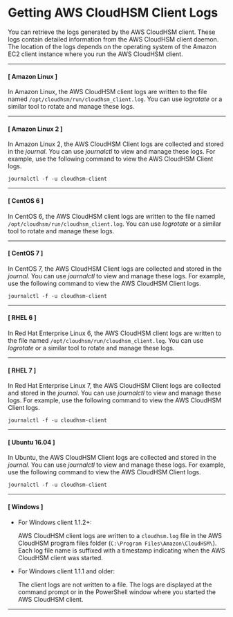 # Getting AWS CloudHSM Client Logs<a name="hsm-client-logs"></a>

You can retrieve the logs generated by the AWS CloudHSM client\. These logs contain detailed information from the AWS CloudHSM client daemon\. The location of the logs depends on the operating system of the Amazon EC2 client instance where you run the AWS CloudHSM client\.

------
#### [ Amazon Linux ]

In Amazon Linux, the AWS CloudHSM client logs are written to the file named `/opt/cloudhsm/run/cloudhsm_client.log`\. You can use *logrotate* or a similar tool to rotate and manage these logs\.

------
#### [ Amazon Linux 2 ]

In Amazon Linux 2, the AWS CloudHSM Client logs are collected and stored in the *journal*\. You can use *journalctl* to view and manage these logs\. For example, use the following command to view the AWS CloudHSM Client logs\.

```
journalctl -f -u cloudhsm-client
```

------
#### [ CentOS 6 ]

In CentOS 6, the AWS CloudHSM client logs are written to the file named `/opt/cloudhsm/run/cloudhsm_client.log`\. You can use *logrotate* or a similar tool to rotate and manage these logs\.

------
#### [ CentOS 7 ]

In CentOS 7, the AWS CloudHSM Client logs are collected and stored in the *journal*\. You can use *journalctl* to view and manage these logs\. For example, use the following command to view the AWS CloudHSM Client logs\.

```
journalctl -f -u cloudhsm-client
```

------
#### [ RHEL 6 ]

In Red Hat Enterprise Linux 6, the AWS CloudHSM client logs are written to the file named `/opt/cloudhsm/run/cloudhsm_client.log`\. You can use *logrotate* or a similar tool to rotate and manage these logs\.

------
#### [ RHEL 7 ]

In Red Hat Enterprise Linux 7, the AWS CloudHSM Client logs are collected and stored in the *journal*\. You can use *journalctl* to view and manage these logs\. For example, use the following command to view the AWS CloudHSM Client logs\.

```
journalctl -f -u cloudhsm-client
```

------
#### [ Ubuntu 16\.04 ]

In Ubuntu, the AWS CloudHSM Client logs are collected and stored in the *journal*\. You can use *journalctl* to view and manage these logs\. For example, use the following command to view the AWS CloudHSM Client logs\.

```
journalctl -f -u cloudhsm-client
```

------
#### [ Windows ]
+ For Windows client 1\.1\.2\+:

  AWS CloudHSM client logs are written to a `cloudhsm.log` file in the AWS CloudHSM program files folder \(`C:\Program Files\Amazon\CloudHSM\`\)\. Each log file name is suffixed with a timestamp indicating when the AWS CloudHSM client was started\.
+ For Windows client 1\.1\.1 and older:

  The client logs are not written to a file\. The logs are displayed at the command prompt or in the PowerShell window where you started the AWS CloudHSM client\.

------